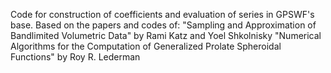Code for construction of coefficients and evaluation of series in GPSWF's base.
Based on the papers and codes of:
"Sampling and Approximation of Bandlimited Volumetric Data" by Rami Katz and Yoel Shkolnisky
"Numerical Algorithms for the Computation of Generalized Prolate Spheroidal Functions" by Roy R. Lederman
